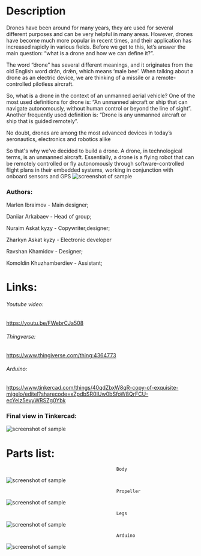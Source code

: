 # Description
Drones have been around for many years, they are used for several different purposes and can be very helpful in many areas. However, drones have become much more popular in recent times, and their application has increased rapidly in various fields. Before we get to this, let’s answer the main question: “what is a drone and how we can define it?”.

The word “drone” has several different meanings, and it originates from the old English word drān, drǣn, which means ‘male bee’. When talking about a drone as an electric device, we are thinking of a missile or a remote-controlled pilotless aircraft.

So, what is a drone in the context of an unmanned aerial vehicle? One of the most used definitions for drone is: “An unmanned aircraft or ship that can navigate autonomously, without human control or beyond the line of sight”. Another frequently used definition is: “Drone is any unmanned aircraft or ship that is guided remotely”.

No doubt, drones are among the most advanced devices in today’s aeronautics, electronics and robotics alike

So that's why we've decided to build a drone.
A drone, in technological terms, is an unmanned aircraft. Essentially, a drone is a flying robot that can be remotely controlled or fly autonomously through software-controlled flight plans in their embedded systems, working in conjunction with onboard sensors and GPS
 ![screenshot of sample](https://github.com/Marlen1703/Final_Graphics/blob/master/Images/main.jpg)
 
### Authors:
Marlen Ibraimov - Main designer;

Daniiar Arkabaev - Head of group;

Nuraim Askat kyzy - Copywriter,designer;

Zharkyn Askat kyzy - Electronic developer

Ravshan Khamidov - Designer;

Komoldin Khuzhamberdiev - Assistant; 
 
 
# Links:

###### Youtube video:
https://youtu.be/FWebrCJa508
 
###### Thingverse:
https://www.thingiverse.com/thing:4364773

###### Arduino:
https://www.tinkercad.com/things/40qdZbxW8qR-copy-of-exquisite-migelo/editel?sharecode=xZpdbSR0IUw0bSfoW8QrFCU-ecYeIz5evyWRSZg0Ybk






### Final view in Tinkercad:
 ![screenshot of sample](https://github.com/Marlen1703/Final_Graphics/blob/master/Images/TinkerCad.jpg)
 # Parts list:
                                             Body
 ![screenshot of sample](https://github.com/Marlen1703/Final_Graphics/blob/master/Images/body.jpg)
 
                                             Propeller
 ![screenshot of sample](https://github.com/Marlen1703/Final_Graphics/blob/master/Images/propeller.jpg)
 
                                             Legs
 ![screenshot of sample](https://github.com/Marlen1703/Final_Graphics/blob/master/Images/legs.jpg)

                                             Arduino
 ![screenshot of sample](https://github.com/Marlen1703/Final_Graphics/blob/master/Images/arduino.jpg)


